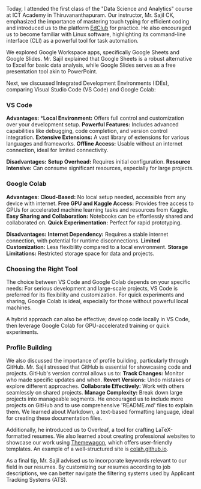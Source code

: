 Today, I attended the first class of the "Data Science and Analytics" course at ICT Academy in Thiruvananthapuram. Our instructor, Mr. Sajil CK, emphasized the importance of mastering touch typing for efficient coding and introduced us to the platform [EdClub](https://www.edclub.com) for practice. He also encouraged us to become familiar with Linux software, highlighting its command-line interface (CLI) as a powerful tool for task automation.

We explored Google Workspace apps, specifically Google Sheets and Google Slides. Mr. Sajil explained that Google Sheets is a robust alternative to Excel for basic data analysis, while Google Slides serves as a free presentation tool akin to PowerPoint.

Next, we discussed Integrated Development Environments (IDEs), comparing Visual Studio Code (VS Code) and Google Colab:

### VS Code
**Advantages:**
 ***Local Environment:** Offers full control and customization over your development setup.
  **Powerful Features:** Includes advanced capabilities like debugging, code completion, and version control integration.
  **Extensive Extensions:** A vast library of extensions for various languages and frameworks.
  **Offline Access:** Usable without an internet connection, ideal for limited connectivity.

**Disadvantages:**
  **Setup Overhead:** Requires initial configuration.
  **Resource Intensive:** Can consume significant resources, especially for large projects.

### Google Colab
**Advantages:**
  **Cloud-Based:** No local setup needed, accessible from any device with internet.
  **Free GPU and Kaggle Access:** Provides free access to GPUs for accelerated machine learning tasks and resources from Kaggle.
  **Easy Sharing and Collaboration:** Notebooks can be effortlessly shared and collaborated on.
  **Quick Experimentation:** Perfect for rapid prototyping.

**Disadvantages:**
  **Internet Dependency:** Requires a stable internet connection, with potential for runtime disconnections.
  **Limited Customization:** Less flexibility compared to a local environment.
  **Storage Limitations:** Restricted storage space for data and projects.

### Choosing the Right Tool
The choice between VS Code and Google Colab depends on your specific needs:
  For serious development and large-scale projects, VS Code is preferred for its flexibility and customization.
  For quick experiments and sharing, Google Colab is ideal, especially for those without powerful local machines.

A hybrid approach can also be effective; develop code locally in VS Code, then leverage Google Colab for GPU-accelerated training or quick experiments.

### Profile Building
We also discussed the importance of profile building, particularly through GitHub. Mr. Sajil stressed that GitHub is essential for showcasing code and projects. GitHub's version control allows us to:
  **Track Changes:** Monitor who made specific updates and when.
  **Revert Versions:** Undo mistakes or explore different approaches.
  **Collaborate Effectively:** Work with others seamlessly on shared projects.
  **Manage Complexity:** Break down large projects into manageable segments.
He encouraged us to include more projects on GitHub and to use comprehensive 'README.md' files to explain them. We learned about Markdown, a text-based formatting language, ideal for creating these documentation files.

Additionally, he introduced us to Overleaf, a tool for crafting LaTeX-formatted resumes. We also learned about creating professional websites to showcase our work using [Themewagon](https://themewagon.com/), which offers user-friendly templates. An example of a well-structured site is [colah.github.io](https://colah.github.io).

As a final tip, Mr. Sajil advised us to incorporate keywords relevant to our field in our resumes. By customizing our resumes according to job descriptions, we can better navigate the filtering systems used by Applicant Tracking Systems (ATS).
